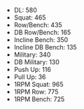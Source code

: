 * DL: 580
*  Squat: 465
*  Row/Bench: 435
*  DB Row/Bench: 165
*  Incline Bench: 350
*  Incline DB Bench: 135
*  Military: 340
*  DB Military: 130
*  Push Up: 116
*  Pull Up: 36
*  1RPM Squat: 965
*  1RPM Row: 775
*  1RPM Bench: 725
